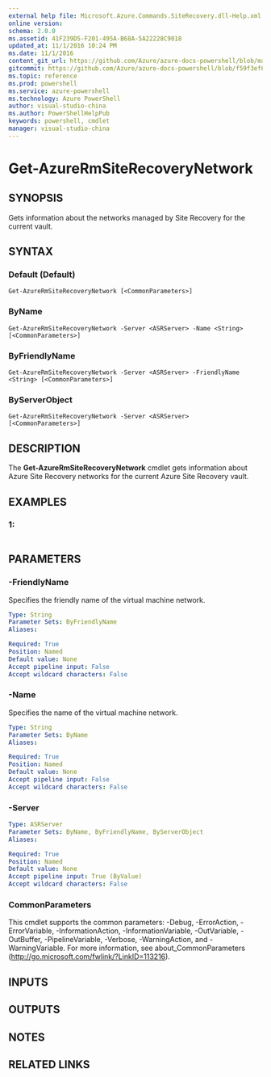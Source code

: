 ```yaml
---
external help file: Microsoft.Azure.Commands.SiteRecovery.dll-Help.xml
online version: 
schema: 2.0.0
ms.assetid: 41F239D5-F201-495A-B68A-5A22228C9018
updated_at: 11/1/2016 10:24 PM
ms.date: 11/1/2016
content_git_url: https://github.com/Azure/azure-docs-powershell/blob/master/azureps-cmdlets-docs/ResourceManager/AzureRM.SiteRecovery/v1.1.11/Get-AzureRmSiteRecoveryNetwork.md
gitcommit: https://github.com/Azure/azure-docs-powershell/blob/f59f3ef60bc592383812213e69fd77ba950759ed/azureps-cmdlets-docs/ResourceManager/AzureRM.SiteRecovery/v1.1.11/Get-AzureRmSiteRecoveryNetwork.md
ms.topic: reference
ms.prod: powershell
ms.service: azure-powershell
ms.technology: Azure PowerShell
author: visual-studio-china
ms.author: PowerShellHelpPub
keywords: powershell, cmdlet
manager: visual-studio-china
---
```


# Get-AzureRmSiteRecoveryNetwork

## SYNOPSIS
Gets information about the networks managed by Site Recovery for the current vault.

## SYNTAX

### Default (Default)
```
Get-AzureRmSiteRecoveryNetwork [<CommonParameters>]
```

### ByName
```
Get-AzureRmSiteRecoveryNetwork -Server <ASRServer> -Name <String> [<CommonParameters>]
```

### ByFriendlyName
```
Get-AzureRmSiteRecoveryNetwork -Server <ASRServer> -FriendlyName <String> [<CommonParameters>]
```

### ByServerObject
```
Get-AzureRmSiteRecoveryNetwork -Server <ASRServer> [<CommonParameters>]
```

## DESCRIPTION
The **Get-AzureRmSiteRecoveryNetwork** cmdlet gets information about Azure Site Recovery networks for the current Azure Site Recovery vault.

## EXAMPLES

### 1:
```

```

## PARAMETERS

### -FriendlyName
Specifies the friendly name of the virtual machine network.

```yaml
Type: String
Parameter Sets: ByFriendlyName
Aliases: 

Required: True
Position: Named
Default value: None
Accept pipeline input: False
Accept wildcard characters: False
```

### -Name
Specifies the name of the virtual machine network.

```yaml
Type: String
Parameter Sets: ByName
Aliases: 

Required: True
Position: Named
Default value: None
Accept pipeline input: False
Accept wildcard characters: False
```

### -Server

```yaml
Type: ASRServer
Parameter Sets: ByName, ByFriendlyName, ByServerObject
Aliases: 

Required: True
Position: Named
Default value: None
Accept pipeline input: True (ByValue)
Accept wildcard characters: False
```

### CommonParameters
This cmdlet supports the common parameters: -Debug, -ErrorAction, -ErrorVariable, -InformationAction, -InformationVariable, -OutVariable, -OutBuffer, -PipelineVariable, -Verbose, -WarningAction, and -WarningVariable. For more information, see about_CommonParameters (http://go.microsoft.com/fwlink/?LinkID=113216).

## INPUTS

## OUTPUTS

## NOTES

## RELATED LINKS


